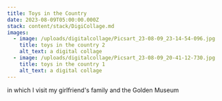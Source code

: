```yaml
---
title: Toys in the Country
date: 2023-08-09T05:00:00.000Z
stack: content/stack/DigiCollage.md
images:
  - image: /uploads/digitalcollage/Picsart_23-08-09_23-14-54-096.jpg
    title: toys in the country 2
    alt_text: a digital collage
  - image: /uploads/digitalcollage/Picsart_23-08-09_20-41-12-730.jpg
    title: toys in the country 1
    alt_text: a digital collage
---
```


in which I visit my girlfriend's family and the Golden Museum
